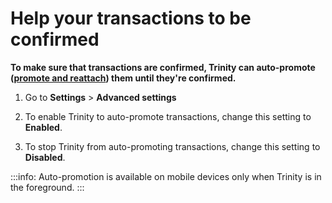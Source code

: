 # Help your transactions to be confirmed

**To make sure that transactions are confirmed, Trinity can auto-promote ([promote and reattach](root://dev-essentials/0.1/concepts/reattach-rebroadcast-promote.md)) them until they're confirmed.**

1. Go to **Settings** > **Advanced settings**

2. To enable Trinity to auto-promote transactions, change this setting to **Enabled**.

3. To stop Trinity from auto-promoting transactions, change this setting to **Disabled**.

:::info:
Auto-promotion is available on mobile devices only when Trinity is in the foreground.
:::